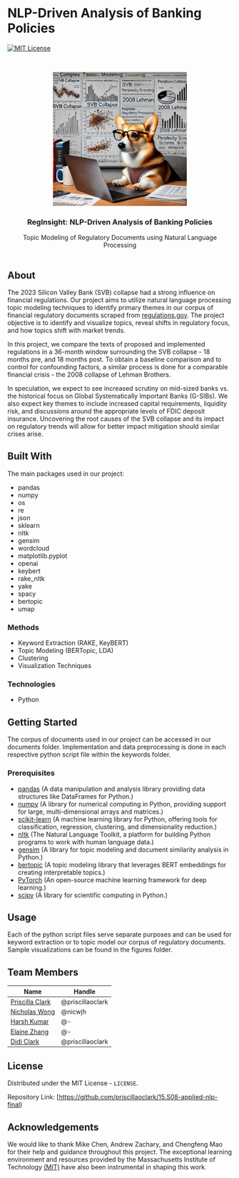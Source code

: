 # NLP-Driven Analysis of Banking Policies 

[![MIT License][license-shield]][license-url]


<br />
<p align="center">
  <a href="https://github.com/othneildrew/Best-README-Template">
    <img src="https://github.com/priscillaoclark/15.S08-applied-nlp-final/blob/main/figures/project_logo.jpg" alt="Logo" width="300" height="300">
  </a>

  <h3 align="center">RegInsight: NLP-Driven Analysis of Banking Policies</h3>

  <p align="center">
    Topic Modeling of Regulatory Documents using Natural Language Processing
    <br />
    <br />
  </p>
</p>



## About

The 2023 Silicon Valley Bank (SVB) collapse had a strong influence on financial regulations. Our project aims to utilize natural language processing topic modeling techniques to identify primary themes in our corpus of financial regulatory documents scraped from [regulations.gov](https://regulations.gov/). The project objective is to identify and visualize topics, reveal shifts in regulatory focus, and how topics shift with market trends. 

In this project, we compare the texts of proposed and implemented regulations in a 36-month window surrounding the SVB collapse - 18 months pre, and 18 months post. To obtain a baseline comparison and to control for confounding factors, a similar process is done for a comparable financial crisis - the 2008 collapse of Lehman Brothers. 

In speculation, we expect to see increased scrutiny on mid-sized banks vs. the historical focus on Global Systematically Important Banks (G-SIBs). We also expect key themes to include increased capital requirements, liquidity risk, and discussions around the appropriate levels of FDIC deposit insurance. Uncovering the root causes of the SVB collapse and its impact on regulatory trends will allow for better impact mitigation should similar crises arise. 

## Built With

The main packages used in our project:
* pandas
* numpy
* os
* re
* json
* sklearn
* nltk
* gensim
* wordcloud
* matplotlib.pyplot
* openai
* keybert
* rake_nltk
* yake
* spacy
* bertopic
* umap

### Methods 
* Keyword Extraction (RAKE, KeyBERT)
* Topic Modeling (BERTopic, LDA)
* Clustering 
* Visualization Techniques 


### Technologies 
* Python

## Getting Started

The corpus of documents used in our project can be accessed in our documents folder. Implementation and data preprocessing is done in each respective python script file within the keywords folder. 

### Prerequisites

- [pandas](https://pandas.pydata.org/) (A data manipulation and analysis library providing data structures like DataFrames for Python.)
- [numpy](https://numpy.org/) (A library for numerical computing in Python, providing support for large, multi-dimensional arrays and matrices.)
- [scikit-learn](https://scikit-learn.org/) (A machine learning library for Python, offering tools for classification, regression, clustering, and dimensionality reduction.)
- [nltk](https://www.nltk.org/) (The Natural Language Toolkit, a platform for building Python programs to work with human language data.)
- [gensim](https://radimrehurek.com/gensim/) (A library for topic modeling and document similarity analysis in Python.)
- [bertopic](https://github.com/MaartenGr/BERTopic) (A topic modeling library that leverages BERT embeddings for creating interpretable topics.)
- [PyTorch](https://pytorch.org/) (An open-source machine learning framework for deep learning.) 
- [scipy](https://scipy.org/) (A library for scientific computing in Python.)

## Usage

Each of the python script files serve separate purposes and can be used for keyword extraction or to topic model our corpus of regulatory documents. Sample visualizations can be found in the figures folder. 


## Team Members
|Name     |  Handle   | 
|---------|-----------------|
|[Priscilla Clark](https://priscillaoclark.github.io/)| @priscillaoclark      |
|[Nicholas Wong](https://github.com/nicwjh)| @nicwjh        |
|[Harsh Kumar](https://github.com/-) |     @-    |
|[Elaine Zhang](https://github.com/-) |     @-    |
|[Didi Clark](https://priscillaoclark.github.io/img/IMG_3798.jpeg) | @priscillaoclark	|

## License
Distributed under the MIT License - `LICENSE`. 

Repository  Link: [https://github.com/priscillaoclark/15.S08-applied-nlp-final)

## Acknowledgements
We would like to thank Mike Chen, Andrew Zachary, and Chengfeng Mao for their help and guidance throughout this project. The exceptional learning environment and resources provided by the Massachusetts Institute of Technology [(MIT)](https://github.com/mit) have also been instrumental in shaping this work. 

[license-shield]: https://img.shields.io/github/license/othneildrew/Best-README-Template.svg?style=for-the-badge
[license-url]: https://opensource.org/licenses/MIT

